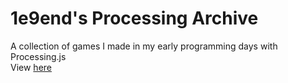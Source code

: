 # 1e9end's Processing Archive
A collection of games I made in my early programming days with Processing.js <br>
View [here](https://1e9end.github.io/processing)
